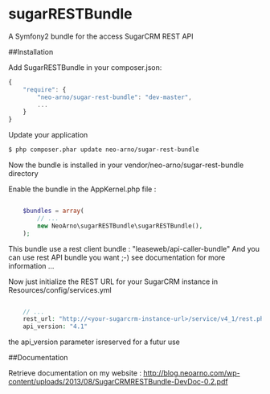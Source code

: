 sugarRESTBundle
===============

A Symfony2 bundle for the access SugarCRM REST API

##Installation

Add SugarRESTBundle in your composer.json:

```js
{
    "require": {
        "neo-arno/sugar-rest-bundle": "dev-master",
        ...
    }
}
```

Update your application

``` bash
$ php composer.phar update neo-arno/sugar-rest-bundle
```

Now the bundle is installed in your vendor/neo-arno/sugar-rest-bundle directory


Enable the bundle in the AppKernel.php file :

``` php

    $bundles = array(
        // ...
        new NeoArno\sugarRESTBundle\sugarRESTBundle(),
    );

```

This bundle use a rest client bundle : "leaseweb/api-caller-bundle"
And you can use rest API bundle you want ;-) see documentation for more information ...

Now just initialize the REST URL for your SugarCRM instance in Resources/config/services.yml


``` php

    // ...
    rest_url: "http://<your-sugarcrm-instance-url>/service/v4_1/rest.php"
    api_version: "4.1"

```

the api_version parameter isreserved for a futur use

##Documentation

Retrieve documentation on my website :
http://blog.neoarno.com/wp-content/uploads/2013/08/SugarCRMRESTBundle-DevDoc-0.2.pdf


